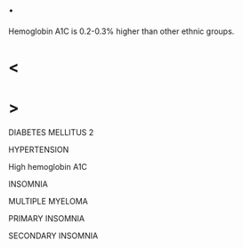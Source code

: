 # .

Hemoglobin A1C is 0.2-0.3% higher than other ethnic groups.

# <

# >

DIABETES MELLITUS 2

HYPERTENSION

High hemoglobin A1C

INSOMNIA

MULTIPLE MYELOMA

PRIMARY INSOMNIA

SECONDARY INSOMNIA
